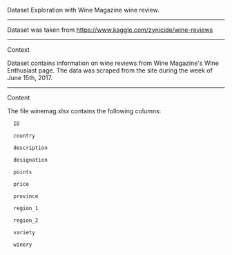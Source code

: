 Dataset Exploration with Wine Magazine wine review.

_________________________________________________________________________________________________________________________

Dataset was taken from
https://www.kaggle.com/zynicide/wine-reviews


_________________________________________________________________________________________________________________________

Context

Dataset contains information on wine reviews from Wine Magazine's Wine Enthusiast page. The data was scraped from the site
during the week of June 15th, 2017. 



_________________________________________________________________________________________________________________________

Content

The file winemag.xlsx contains the following columns:

      ID
      
      country
      
      description
      
      designation
      
      points
      
      price
      
      province
      
      region_1
      
      region_2
      
      variety
      
      winery
